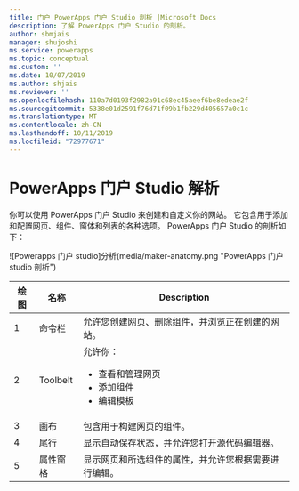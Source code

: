 ```yaml
---
title: 门户 PowerApps 门户 Studio 剖析 |Microsoft Docs
description: 了解 PowerApps 门户 Studio 的剖析。
author: sbmjais
manager: shujoshi
ms.service: powerapps
ms.topic: conceptual
ms.custom: ''
ms.date: 10/07/2019
ms.author: shjais
ms.reviewer: ''
ms.openlocfilehash: 110a7d0193f2982a91c68ec45aeef6be8edeae2f
ms.sourcegitcommit: 5338e01d2591f76d71f09b1fb229d405657a0c1c
ms.translationtype: MT
ms.contentlocale: zh-CN
ms.lasthandoff: 10/11/2019
ms.locfileid: "72977671"
---
```

# <a name="powerapps-portals-studio-anatomy"></a>PowerApps 门户 Studio 解析

你可以使用 PowerApps 门户 Studio 来创建和自定义你的网站。 它包含用于添加和配置网页、组件、窗体和列表的各种选项。 PowerApps 门户 Studio 的剖析如下：

![Powerapps 门户 studio]分析(media/maker-anatomy.png "PowerApps 门户 studio 剖析")  

| **绘图** | **名称**        | **Description**                                                                              |
|----------------|-----------------|----------------------------------------------------------------------------------------------|
| 1              | 命令栏     | 允许您创建网页、删除组件，并浏览正在创建的网站。  |
| 2              | Toolbelt        | 允许你：<ul><li>查看和管理网页</li><li>添加组件</li><li>编辑模板</li></ul>  |
| 3              | 画布          | 包含用于构建网页的组件。                                                    |
| 4              | 尾行          | 显示自动保存状态，并允许您打开源代码编辑器。                         |
| 5              | 属性窗格 | 显示网页和所选组件的属性，并允许您根据需要进行编辑。 |


